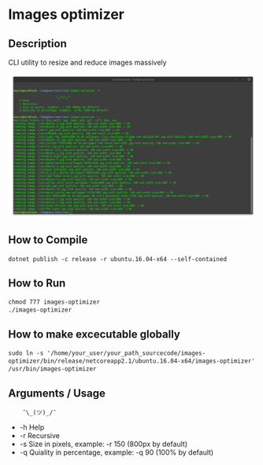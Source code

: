 # Images optimizer

## Description
CLI utility to resize and reduce images massively

![alt text](https://raw.githubusercontent.com/unarix/images-optimizer/master/screenshot.png?raw=true)

## How to Compile
    dotnet publish -c release -r ubuntu.16.04-x64 --self-contained

## How to Run
    chmod 777 images-optimizer
    ./images-optimizer

## How to make excecutable globally
    sudo ln -s '/home/your_user/your_path_sourcecode/images-optimizer/bin/release/netcoreapp2.1/ubuntu.16.04-x64/images-optimizer' /usr/bin/images-optimizer

## Arguments / Usage

        ¯\_(ツ)_/¯

- -h Help
- -r Recursive
- -s Size in pixels, example: -r 150 (800px by default)
- -q Quiality in percentage, example: -q 90 (100% by default)



